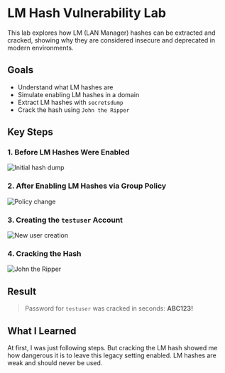 # LM Hash Vulnerability Lab

This lab explores how LM (LAN Manager) hashes can be extracted and cracked, showing why they are considered insecure and deprecated in modern environments.

## Goals
- Understand what LM hashes are
- Simulate enabling LM hashes in a domain
- Extract LM hashes with `secretsdump`
- Crack the hash using `John the Ripper`

## Key Steps

### 1. Before LM Hashes Were Enabled
![Initial hash dump](./screenshots/1.PNG)

### 2. After Enabling LM Hashes via Group Policy
![Policy change](./screenshots/4.PNG)

### 3. Creating the `testuser` Account
![New user creation](./screenshots/7.PNG)

### 4. Cracking the Hash
![John the Ripper](./screenshots/9.PNG)

## Result
> Password for `testuser` was cracked in seconds: **ABC123!**

## What I Learned
At first, I was just following steps. But cracking the LM hash showed me how dangerous it is to leave this legacy setting enabled. LM hashes are weak and should never be used.
